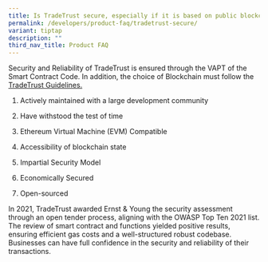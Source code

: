 ```yaml
---
title: Is TradeTrust secure, especially if it is based on public blockchain?
permalink: /developers/product-faq/tradetrust-secure/
variant: tiptap
description: ""
third_nav_title: Product FAQ
---
```

<p>Security and Reliability of TradeTrust is ensured through the VAPT of
the Smart Contract Code. In addition, the choice of Blockchain must follow
the <a href="https://www.tradetrust.io/guidelines" rel="noopener noreferrer nofollow" target="_blank">TradeTrust Guidelines.</a>
</p>
<ol data-tight="true" class="tight">
<li>
<p>Actively maintained with a large development community</p>
</li>
<li>
<p>Have withstood the test of time</p>
</li>
<li>
<p>Ethereum Virtual Machine (EVM) Compatible</p>
</li>
<li>
<p>Accessibility of blockchain state</p>
</li>
<li>
<p>Impartial Security Model</p>
</li>
<li>
<p>Economically Secured</p>
</li>
<li>
<p>Open-sourced</p>
</li>
</ol>
<p>In 2021, TradeTrust awarded Ernst &amp; Young the security assessment
through an open tender process, aligning with the OWASP Top Ten 2021 list.
The review of smart contract and functions yielded positive results, ensuring
efficient gas costs and a well-structured robust codebase. Businesses can
have full confidence in the security and reliability of their transactions.</p>